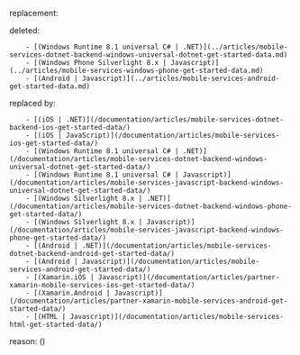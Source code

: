 replacement:

deleted:

		- [(Windows Runtime 8.1 universal C# | .NET)](../articles/mobile-services-dotnet-backend-windows-universal-dotnet-get-started-data.md)
		- [(Windows Phone Silverlight 8.x | Javascript)](../articles/mobile-services-windows-phone-get-started-data.md)
		- [(Android | Javascript)](../articles/mobile-services-android-get-started-data.md)

replaced by:

		- [(iOS | .NET)](/documentation/articles/mobile-services-dotnet-backend-ios-get-started-data/)
		- [(iOS | JavaScript)](/documentation/articles/mobile-services-ios-get-started-data/)
		- [(Windows Runtime 8.1 universal C# | .NET)](/documentation/articles/mobile-services-dotnet-backend-windows-universal-dotnet-get-started-data/)
		- [(Windows Runtime 8.1 universal C# | Javascript)](/documentation/articles/mobile-services-javascript-backend-windows-universal-dotnet-get-started-data/)
		- [(Windows Silverlight 8.x | .NET)](/documentation/articles/mobile-services-dotnet-backend-windows-phone-get-started-data/)
		- [(Windows Silverlight 8.x | Javascript)](/documentation/articles/mobile-services-javascript-backend-windows-phone-get-started-data/)
		- [(Android | .NET)](/documentation/articles/mobile-services-dotnet-backend-android-get-started-data/)
		- [(Android | Javascript)](/documentation/articles/mobile-services-android-get-started-data/)
		- [(Xamarin.iOS | Javascript)](/documentation/articles/partner-xamarin-mobile-services-ios-get-started-data/)
		- [(Xamarin.Android | Javascript)](/documentation/articles/partner-xamarin-mobile-services-android-get-started-data/)
		- [(HTML | Javascript)](/documentation/articles/mobile-services-html-get-started-data/)

reason: ()

